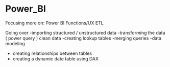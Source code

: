 # Power_BI
Focusing more on:
Power BI Functions/UX
ETL 

Going over
-importing structured / unstructured data 
-transforming the data ( power query ) clean data
-creating lookup tables
-merging queries
-data modeling 
- creating relationships between tables
- creating a dynamic date table using DAX 
